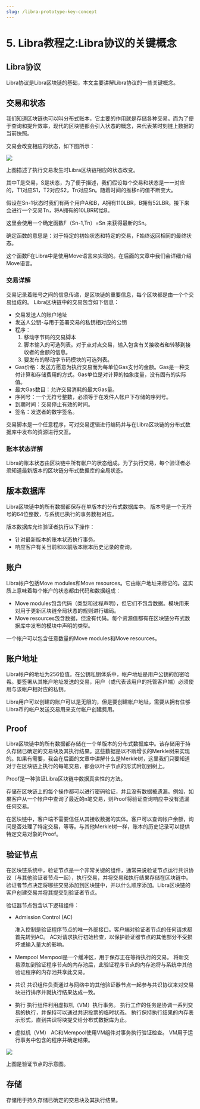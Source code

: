 ```yaml
---
slug: /libra-prototype-key-concept
---
```


# 5. Libra教程之:Libra协议的关键概念

## Libra协议

Libra协议是Libra区块链的基础，本文主要讲解Libra协议的一些关键概念。

## 交易和状态

我们知道区块链也可以叫分布式账本，它主要的作用就是存储各种交易。而为了便于查询和提升效率，现代的区块链都会引入状态的概念，来代表某时刻链上数据的当前快照。

交易会改变相应的状态，如下图所示：

![](https://developers.libra.org/docs/assets/illustrations/transactions.svg)

上图描述了执行交易发生时Libra区块链相应的状态改变。

其中T是交易，S是状态，为了便于描述，我们假设每个交易和状态是一一对应的，T1对应S1，T2对应S2，Tn对应Sn。随着时间的推移n的值不断变大。

假设在Sn-1状态时我们有两个用户A和B，A拥有110LBR，B拥有52LBR。接下来会进行一个交易Tn，将A拥有的10LBR转给B。

这里会使用一个确定函数F（Sn-1,Tn）=Sn 来获得最新的Sn。

确定函数的意思是：对于特定的初始状态和特定的交易，F始终返回相同的最终状态。

这个函数F在Libra中是使用Move语言来实现的。在后面的文章中我们会详细介绍Move语言。

### 交易详解

交易记录着账号之间的信息传递，是区块链的重要信息，每个区块都是由一个个交易组成的。 Libra区块链中的交易包含如下信息：

* 交易发送人的账户地址
* 发送人公钥-与用于签署交易的私钥相对应的公钥
* 程序：
  1. 移动字节码的交易脚本
  2. 脚本输入的可选列表。对于点对点交易，输入包含有关接收者和转移到接收者的金额的信息。
  3. 要发布的移动字节码模块的可选列表。
* Gas价格：发送方愿意为执行交易而为每单位Gas支付的金额。Gas是一种支付计算和存储费用的方式。Gas单位是对计算的抽象度量，没有固有的实际值。
* 最大Gas数目：允许交易消耗的最大Gas量。
* 序列号：一个无符号整数，必须等于在发件人帐户下存储的序列号。
* 到期时间：交易停止有效的时间。
* 签名：发送者的数字签名。

交易脚本是一个任意程序，可对交易逻辑进行编码并与在Libra区块链的分布式数据库中发布的资源进行交互。

### 账本状态详解

Libra的账本状态由区块链中所有帐户的状态组成。为了执行交易，每个验证者必须知道最新版本的区块链分布式数据库的全局状态。

## 版本数据库

Libra区块链中的所有数据都保存在单版本的分布式数据库中。 版本号是一个无符号的64位整数，与系统已执行的事务数相对应。

版本数据库允许验证者执行以下操作：

* 针对最新版本的账本状态执行事务。
* 响应客户有关当前和以前版本账本历史记录的查询。

## 账户

Libra帐户包括Move modules和Move resources。它由帐户地址来标记的。这实质上意味着每个帐户的状态都由代码和数据组成：

* Move modules包含代码（类型和过程声明），但它们不包含数据。模块用来对用于更新区块链全局状态的规则进行编码。
* Move resources包含数据，但没有代码。每个资源值都有在区块链分布式数据库中发布的模块中声明的类型。
  
一个帐户可以包含任意数量的Move modules和Move resources。

## 账户地址

Libra帐户的地址为256位值。在公钥私钥体系中，帐户地址是用户公钥的加密哈希。要签署从其帐户地址发送的交易，用户（或代表该用户的托管客户端）必须使用与该帐户相对应的私钥。

Libra用户可以创建的账户可以是无限的，但是要创建帐户地址，需要从拥有住够Libra币的帐户发送交易用来支付帐户创建费用。

## Proof

Libra区块链中的所有数据都存储在一个单版本的分布式数据库中。该存储用于持久存储已确定的交易块及其执行结果。这些数据是以不断增长的Merkle树来实现的。如果有需要，我会在后面的文章中讲解什么是Merkle树，这里我们只要知道对于在区块链上执行的每笔交易，都会以叶子节点的形式附加到树上。

Proof是一种验证Libra区块链中数据真实性的方法。

存储在区块链上的每个操作都可以进行密码验证，并且没有数据被遗漏。例如，如果客户从一个帐户中查询了最近的n笔交易，则Proof将验证查询响应中没有遗漏任何交易。

在区块链中，客户端不需要信任从其接收数据的实体。客户可以查询帐户余额，询问是否处理了特定交易，等等。与其他Merkle树一样，账本的历史记录可以提供特定交易对象的Proof。

## 验证节点

在区块链系统中，验证节点是一个非常关键的组件，通常来说验证节点运行共识协议（与其他验证者节点一起），执行交易，并将交易和执行结果存储在区块链中。 验证者节点决定将哪些交易添加到区块链中，并以什么顺序添加。Libra区块链的客户创建交易并将其提交到验证者节点。 

验证器节点包含以下逻辑组件：

* Admission Control (AC)

  准入控制是验证程序节点的唯一外部接口。客户端对验证者节点的任何请求都首先转到AC。
  AC对请求执行初始检查，以保护验证器节点的其他部分不受损坏或输入量大的影响。
* Mempool
  Mempool是一个缓冲区，用于保存正在等待执行的交易。
  将新交易添加到验证程序节点的内存池后，此验证程序节点的内存池将与系统中其他验证程序的内存池共享此交易。
* 共识
  共识组件负责通过与网络中的其他验证器节点一起参与共识协议来对交易块进行排序并就执行结果达成一致。
* 执行
  执行组件利用虚拟机（VM）执行事务。
  执行工作的任务是协调一系列交易的执行，并保持可以通过共识投票的临时状态。
  执行保持执行结果的内存表示形式，直到共识将块提交给分布式数据库为止。
* 虚拟机（VM）
  AC和Mempool使用VM组件对事务执行验证检查。
  VM用于运行事务中包含的程序并确定结果。

![](https://developers.libra.org/docs/assets/illustrations/validator.svg)

上图是验证节点的示意图。

## 存储

存储用于持久存储已确定的交易块及其执行结果。












